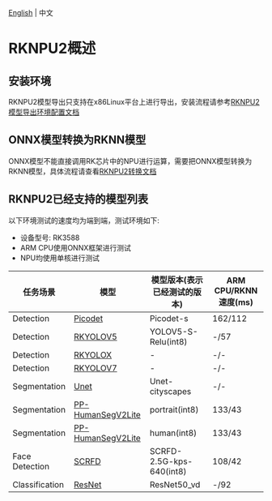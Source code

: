 [English](../../../en/faq/rknpu2/rknpu2.md) | 中文
# RKNPU2概述

## 安装环境
RKNPU2模型导出只支持在x86Linux平台上进行导出，安装流程请参考[RKNPU2模型导出环境配置文档](./environment.md)

## ONNX模型转换为RKNN模型
ONNX模型不能直接调用RK芯片中的NPU进行运算，需要把ONNX模型转换为RKNN模型，具体流程请查看[RKNPU2转换文档](./export.md)

## RKNPU2已经支持的模型列表
以下环境测试的速度均为端到端，测试环境如下:
* 设备型号: RK3588
* ARM CPU使用ONNX框架进行测试
* NPU均使用单核进行测试

| 任务场景           | 模型                                                                                       | 模型版本(表示已经测试的版本)          | ARM CPU/RKNN速度(ms) |
|----------------|------------------------------------------------------------------------------------------|--------------------------|--------------------|
| Detection      | [Picodet](../../../../examples/vision/detection/paddledetection/rknpu2/README.md)        | Picodet-s                | 162/112            |
| Detection      | [RKYOLOV5](../../../../examples/vision/detection/rkyolo/README.md)                       | YOLOV5-S-Relu(int8)      | -/57               |
| Detection      | [RKYOLOX](../../../../examples/vision/detection/rkyolo/README.md)                        | -                        | -/-                |
| Detection      | [RKYOLOV7](../../../../examples/vision/detection/rkyolo/README.md)                       | -                        | -/-                |
| Segmentation   | [Unet](../../../../examples/vision/segmentation/paddleseg/rknpu2/README.md)              | Unet-cityscapes          | -/-                |
| Segmentation   | [PP-HumanSegV2Lite](../../../../examples/vision/segmentation/paddleseg/rknpu2/README.md) | portrait(int8)           | 133/43             |
| Segmentation   | [PP-HumanSegV2Lite](../../../../examples/vision/segmentation/paddleseg/rknpu2/README.md) | human(int8)              | 133/43             |
| Face Detection | [SCRFD](../../../../examples/vision/facedet/scrfd/rknpu2/README.md)                      | SCRFD-2.5G-kps-640(int8) | 108/42             |
| Classification | [ResNet](../../../../examples/vision/classification/paddleclas/rknpu2/README.md)         | ResNet50_vd              | -/92               |
